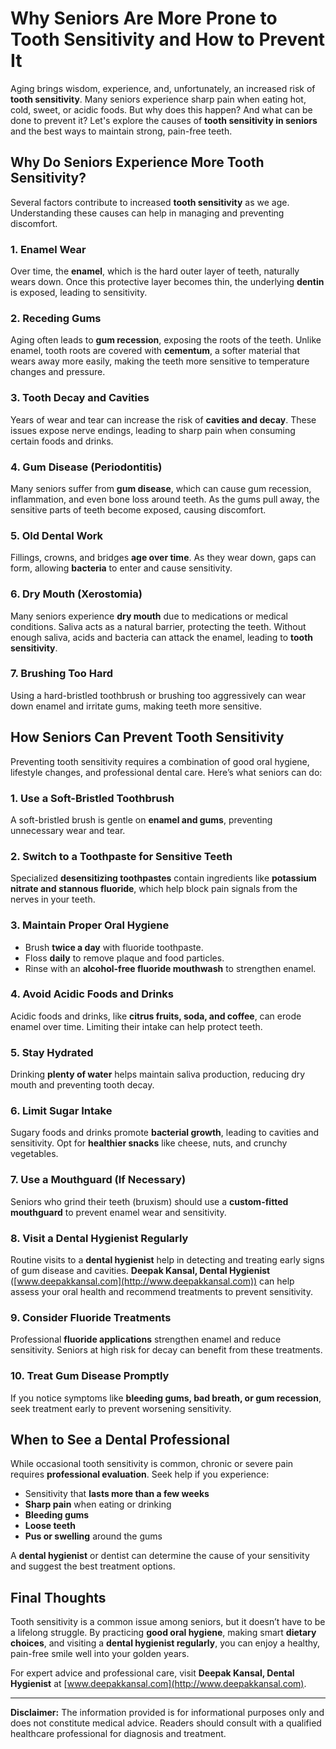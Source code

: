 # Why Seniors Are More Prone to Tooth Sensitivity and How to Prevent It

Aging brings wisdom, experience, and, unfortunately, an increased risk of **tooth sensitivity**. Many seniors experience sharp pain when eating hot, cold, sweet, or acidic foods. But why does this happen? And what can be done to prevent it? Let's explore the causes of **tooth sensitivity in seniors** and the best ways to maintain strong, pain-free teeth.

## Why Do Seniors Experience More Tooth Sensitivity?

Several factors contribute to increased **tooth sensitivity** as we age. Understanding these causes can help in managing and preventing discomfort.

### 1. **Enamel Wear**
Over time, the **enamel**, which is the hard outer layer of teeth, naturally wears down. Once this protective layer becomes thin, the underlying **dentin** is exposed, leading to sensitivity.

### 2. **Receding Gums**
Aging often leads to **gum recession**, exposing the roots of the teeth. Unlike enamel, tooth roots are covered with **cementum**, a softer material that wears away more easily, making the teeth more sensitive to temperature changes and pressure.

### 3. **Tooth Decay and Cavities**
Years of wear and tear can increase the risk of **cavities and decay**. These issues expose nerve endings, leading to sharp pain when consuming certain foods and drinks.

### 4. **Gum Disease (Periodontitis)**
Many seniors suffer from **gum disease**, which can cause gum recession, inflammation, and even bone loss around teeth. As the gums pull away, the sensitive parts of teeth become exposed, causing discomfort.

### 5. **Old Dental Work**
Fillings, crowns, and bridges **age over time**. As they wear down, gaps can form, allowing **bacteria** to enter and cause sensitivity.

### 6. **Dry Mouth (Xerostomia)**
Many seniors experience **dry mouth** due to medications or medical conditions. Saliva acts as a natural barrier, protecting the teeth. Without enough saliva, acids and bacteria can attack the enamel, leading to **tooth sensitivity**.

### 7. **Brushing Too Hard**
Using a hard-bristled toothbrush or brushing too aggressively can wear down enamel and irritate gums, making teeth more sensitive.

## How Seniors Can Prevent Tooth Sensitivity

Preventing tooth sensitivity requires a combination of good oral hygiene, lifestyle changes, and professional dental care. Here’s what seniors can do:

### 1. **Use a Soft-Bristled Toothbrush**
A soft-bristled brush is gentle on **enamel and gums**, preventing unnecessary wear and tear.

### 2. **Switch to a Toothpaste for Sensitive Teeth**
Specialized **desensitizing toothpastes** contain ingredients like **potassium nitrate and stannous fluoride**, which help block pain signals from the nerves in your teeth.

### 3. **Maintain Proper Oral Hygiene**
- Brush **twice a day** with fluoride toothpaste.
- Floss **daily** to remove plaque and food particles.
- Rinse with an **alcohol-free fluoride mouthwash** to strengthen enamel.

### 4. **Avoid Acidic Foods and Drinks**
Acidic foods and drinks, like **citrus fruits, soda, and coffee**, can erode enamel over time. Limiting their intake can help protect teeth.

### 5. **Stay Hydrated**
Drinking **plenty of water** helps maintain saliva production, reducing dry mouth and preventing tooth decay.

### 6. **Limit Sugar Intake**
Sugary foods and drinks promote **bacterial growth**, leading to cavities and sensitivity. Opt for **healthier snacks** like cheese, nuts, and crunchy vegetables.

### 7. **Use a Mouthguard (If Necessary)**
Seniors who grind their teeth (bruxism) should use a **custom-fitted mouthguard** to prevent enamel wear and sensitivity.

### 8. **Visit a Dental Hygienist Regularly**
Routine visits to a **dental hygienist** help in detecting and treating early signs of gum disease and cavities. **Deepak Kansal, Dental Hygienist** ([www.deepakkansal.com](http://www.deepakkansal.com)) can help assess your oral health and recommend treatments to prevent sensitivity.

### 9. **Consider Fluoride Treatments**
Professional **fluoride applications** strengthen enamel and reduce sensitivity. Seniors at high risk for decay can benefit from these treatments.

### 10. **Treat Gum Disease Promptly**
If you notice symptoms like **bleeding gums, bad breath, or gum recession**, seek treatment early to prevent worsening sensitivity.

## When to See a Dental Professional

While occasional tooth sensitivity is common, chronic or severe pain requires **professional evaluation**. Seek help if you experience:
- Sensitivity that **lasts more than a few weeks**
- **Sharp pain** when eating or drinking
- **Bleeding gums**
- **Loose teeth**
- **Pus or swelling** around the gums

A **dental hygienist** or dentist can determine the cause of your sensitivity and suggest the best treatment options.

## Final Thoughts

Tooth sensitivity is a common issue among seniors, but it doesn’t have to be a lifelong struggle. By practicing **good oral hygiene**, making smart **dietary choices**, and visiting a **dental hygienist regularly**, you can enjoy a healthy, pain-free smile well into your golden years.

For expert advice and professional care, visit **Deepak Kansal, Dental Hygienist** at [www.deepakkansal.com](http://www.deepakkansal.com).

---

**Disclaimer:** The information provided is for informational purposes only and does not constitute medical advice. Readers should consult with a qualified healthcare professional for diagnosis and treatment.


